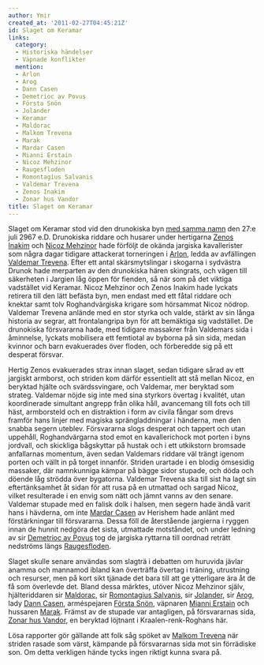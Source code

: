 ```yaml
---
author: Ymir
created_at: '2011-02-27T04:45:21Z'
id: Slaget om Keramar
links:
  category:
  - Historiska händelser
  - Väpnade konflikter
  mention:
  - Arlon
  - Arog
  - Dann Casen
  - Demetrioc av Povus
  - Första Snön
  - Jolander
  - Keramar
  - Maldorac
  - Malkom Trevena
  - Marak
  - Mardar Casen
  - Mianni Erstain
  - Nicoz Mehzinor
  - Raugesfloden
  - Romontagius Salvanis
  - Valdemar Trevena
  - Zenos Inakim
  - Zonar hus Vandor
title: Slaget om Keramar
---
```


Slaget om Keramar stod vid den drunokiska byn [med samma namn] den 27:e juli 2967 e.D. Drunokiska
riddare och husarer under hertigarna [Zenos Inakim] och [Nicoz Mehzinor] hade förföljt de okända
jargiska kavallerister som några dagar tidigare attackerat torneringen i [Arlon], ledda av
avfällingen [Valdemar Trevena]. Efter ett antal skärsmytslingar i skogarna i sydvästra Drunok hade
merparten av den drunokiska hären skingrats, och vägen till säkerheten i Jargien låg öppen för
fienden, så när som på det viktiga vadstället vid Keramar. Nicoz Mehzinor och Zenos Inakim hade
lyckats retirera till den lätt befästa byn, men endast med ett fåtal riddare och knektar samt tolv
Roghandvärgiska krigare som hörsammat Nicoz nödrop. Valdemar Trevena anlände med en stor styrka och
valde, stärkt av sin långa historia av segrar, att frontalangripa byn för att bemäktiga sig
vadstället. De drunokiska försvararna hade, med tidigare massakrer från Valdemars sida i åminnelse,
lyckats mobilisera ett femtiotal av byborna på sin sida, medan kvinnor och barn evakuerades över
floden, och förberedde sig på ett desperat försvar.

Hertig Zenos evakuerades strax innan slaget, sedan tidigare sårad av ett jargiskt armborst, och
striden kom därför essentiellt att stå mellan Nicoz, en beryktad hjälte och svärdssvingare, och
Valdemar, mer beryktad som strateg. Valdemar nöjde sig inte med sina styrkors övertag i kvalitét,
utan koordinerade simultant angrepp från olika håll, avancemang till fots och till häst, armborsteld
och en distraktion i form av civila fångar som drevs framför hans linjer med magiska
sprängladdningar i händerna, men den snabba segern uteblev. Försvararna slogs desperat och tappert
och utan uppehåll, Roghandvärgarna stod emot en kavallerichock mot porten i byns jordvall, och
skickliga bågskyttar på hustak och i ett utkikstorn bromsade anfallarnas momentum, även sedan
Valdemars riddare väl trängt igenom porten och vällt in på torget innanför. Striden urartade i en
blodig ömsesidig massaker, där namnkunniga kämpar på bägge sidor stupade, och döda och döende låg
strödda över bygatorna. Valdemar Trevena ska till sist ha lagt sin eftertänksamhet åt sidan för att
rusa på en utmattad och sargad Nicoz, vilket resulterade i en envig som nätt och jämnt vanns av den
senare. Valdemar stupade med en falisk dolk i halsen, men segern hade ändå varit hans i hävderna, om
inte [Mardar Casen] av Herishem hade anlänt med förstärkningar till försvararna. Dessa föll de
återstående jargierna i ryggen innan de hunnit nedgöra det sista, utmattade motståndet, och under
ledning av sir [Demetrioc av Povus] tog de jargiska ryttarna till oordnad reträtt nedströms längs
[Raugesfloden].

Slaget skulle senare användas som slagträ i debatten om huruvida jävlar anamma och mannamod ibland
kan överträffa övertag i träning, utrustning och resurser, men på kort sikt tjänade det bara till
att ge ytterligare ära åt de få som överlevde det. Bland dessa märktes, utöver Nicoz Mehzinor själv,
hjälteriddaren sir [Maldorac], sir [Romontagius Salvanis], sir [Jolander], sir [Arog], lady [Dann
Casen], arméspejaren [Första Snön], väpnaren [Mianni Erstain] och hussaren [Marak]. Främst av de
stupade var antagligen, på försvararnas sida, [Zonar hus Vandor], en beryktad löjtnant i
Kraalen-renk-Roghans här.

Lösa rapporter gör gällande att folk såg spöket av [Malkom Trevena] när striden rasade som värst,
kämpande på försvararnas sida mot sin förrädiske son. Om detta verkligen hände tycks ingen riktigt
kunna svara på.

  [med samma namn]: Keramar
  [Zenos Inakim]: Zenos_Inakim
  [Nicoz Mehzinor]: Nicoz_Mehzinor
  [Arlon]: Arlon
  [Valdemar Trevena]: Valdemar_Trevena
  [Mardar Casen]: Mardar_Casen
  [Demetrioc av Povus]: Demetrioc_av_Povus
  [Raugesfloden]: Raugesfloden
  [Maldorac]: Maldorac
  [Romontagius Salvanis]: Romontagius_Salvanis
  [Jolander]: Jolander
  [Arog]: Arog
  [Dann Casen]: Dann_Casen
  [Första Snön]: Första_Snön
  [Mianni Erstain]: Mianni_Erstain
  [Marak]: Marak
  [Zonar hus Vandor]: Zonar_hus_Vandor
  [Malkom Trevena]: Malkom_Trevena